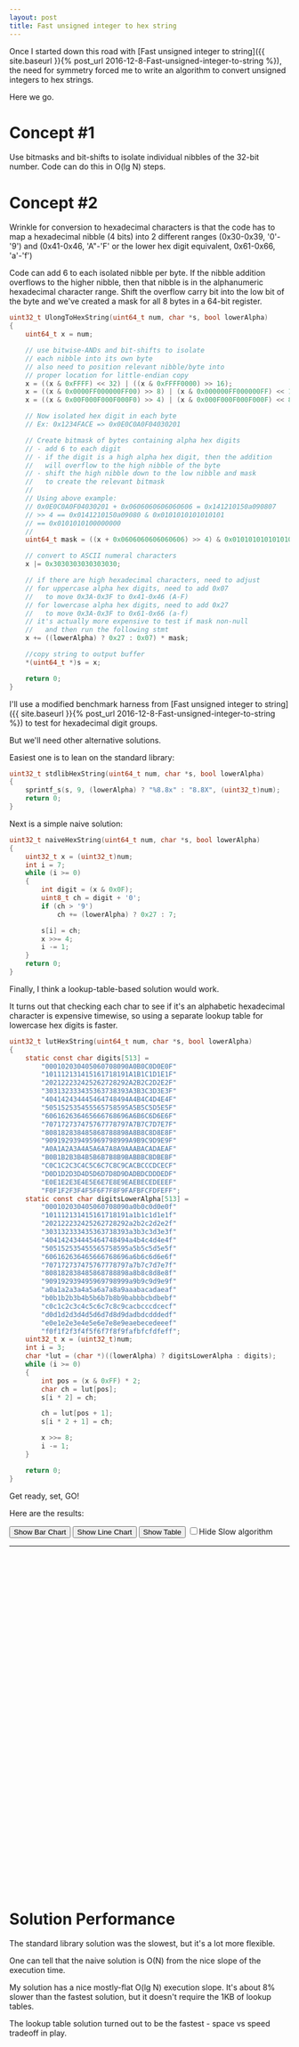 ```yaml
---
layout: post
title: Fast unsigned integer to hex string
---
```


Once I started down this road with
[Fast unsigned integer to string]({{ site.baseurl }}{% post_url 2016-12-8-Fast-unsigned-integer-to-string %}),
the need for symmetry forced me to write an algorithm to convert unsigned integers to hex strings.

Here we go.

# Concept #1

Use bitmasks and bit-shifts to isolate individual nibbles of the 32-bit number. Code can do this in O(lg N) steps.

# Concept #2

Wrinkle for conversion to hexadecimal characters is that the code has to map a hexadecimal nibble (4 bits) 
into 2 different ranges (0x30-0x39, '0'-'9') and (0x41-0x46, 'A"-'F' or the lower hex digit equivalent, 0x61-0x66, 'a'-'f')

Code can add 6 to each isolated nibble per byte.
If the nibble addition overflows to the higher nibble, then that nibble is in the alphanumeric hexadecimal character range.
Shift the overflow carry bit into the low bit of the byte and we've created a mask for all 8 bytes in a 64-bit register.

```c
uint32_t UlongToHexString(uint64_t num, char *s, bool lowerAlpha)
{
	uint64_t x = num;

	// use bitwise-ANDs and bit-shifts to isolate
	// each nibble into its own byte
	// also need to position relevant nibble/byte into
	// proper location for little-endian copy
	x = ((x & 0xFFFF) << 32) | ((x & 0xFFFF0000) >> 16);
	x = ((x & 0x0000FF000000FF00) >> 8) | (x & 0x000000FF000000FF) << 16;
	x = ((x & 0x00F000F000F000F0) >> 4) | (x & 0x000F000F000F000F) << 8;

	// Now isolated hex digit in each byte
	// Ex: 0x1234FACE => 0x0E0C0A0F04030201

	// Create bitmask of bytes containing alpha hex digits
	// - add 6 to each digit
	// - if the digit is a high alpha hex digit, then the addition
	//   will overflow to the high nibble of the byte
	// - shift the high nibble down to the low nibble and mask
	//   to create the relevant bitmask
	//
	// Using above example:
	// 0x0E0C0A0F04030201 + 0x0606060606060606 = 0x141210150a090807
	// >> 4 == 0x0141210150a09080 & 0x0101010101010101
	// == 0x0101010100000000
	//
	uint64_t mask = ((x + 0x0606060606060606) >> 4) & 0x0101010101010101;

	// convert to ASCII numeral characters
	x |= 0x3030303030303030;

	// if there are high hexadecimal characters, need to adjust
	// for uppercase alpha hex digits, need to add 0x07
	//   to move 0x3A-0x3F to 0x41-0x46 (A-F)
	// for lowercase alpha hex digits, need to add 0x27
	//   to move 0x3A-0x3F to 0x61-0x66 (a-f)
	// it's actually more expensive to test if mask non-null
	//   and then run the following stmt
	x += ((lowerAlpha) ? 0x27 : 0x07) * mask;

	//copy string to output buffer
	*(uint64_t *)s = x;

	return 0;
}
```

I'll use a modified benchmark harness from
[Fast unsigned integer to string]({{ site.baseurl }}{% post_url 2016-12-8-Fast-unsigned-integer-to-string %})
to test for hexadecimal digit groups.

But we'll need other alternative solutions.

Easiest one is to lean on the standard library:

```c
uint32_t stdlibHexString(uint64_t num, char *s, bool lowerAlpha)
{
	sprintf_s(s, 9, (lowerAlpha) ? "%8.8x" : "8.8X", (uint32_t)num);
	return 0;
}
```

Next is a simple naive solution:

```c
uint32_t naiveHexString(uint64_t num, char *s, bool lowerAlpha)
{
	uint32_t x = (uint32_t)num;
	int i = 7;
	while (i >= 0)
	{
		int digit = (x & 0x0F);
		uint8_t ch = digit + '0';
		if (ch > '9')
			ch += (lowerAlpha) ? 0x27 : 7;

		s[i] = ch;
		x >>= 4;
		i -= 1;
	}
	return 0;
}

```

Finally, I think a lookup-table-based solution would work.

It turns out that checking each char to see if it's an alphabetic hexadecimal character is expensive timewise,
so using a separate lookup table for lowercase hex digits is faster.

```c
uint32_t lutHexString(uint64_t num, char *s, bool lowerAlpha)
{
	static const char digits[513] =
		"000102030405060708090A0B0C0D0E0F"
		"101112131415161718191A1B1C1D1E1F"
		"202122232425262728292A2B2C2D2E2F"
		"303132333435363738393A3B3C3D3E3F"
		"404142434445464748494A4B4C4D4E4F"
		"505152535455565758595A5B5C5D5E5F"
		"606162636465666768696A6B6C6D6E6F"
		"707172737475767778797A7B7C7D7E7F"
		"808182838485868788898A8B8C8D8E8F"
		"909192939495969798999A9B9C9D9E9F"
		"A0A1A2A3A4A5A6A7A8A9AAABACADAEAF"
		"B0B1B2B3B4B5B6B7B8B9BABBBCBDBEBF"
		"C0C1C2C3C4C5C6C7C8C9CACBCCCDCECF"
		"D0D1D2D3D4D5D6D7D8D9DADBDCDDDEDF"
		"E0E1E2E3E4E5E6E7E8E9EAEBECEDEEEF"
		"F0F1F2F3F4F5F6F7F8F9FAFBFCFDFEFF";
	static const char digitsLowerAlpha[513] =
		"000102030405060708090a0b0c0d0e0f"
		"101112131415161718191a1b1c1d1e1f"
		"202122232425262728292a2b2c2d2e2f"
		"303132333435363738393a3b3c3d3e3f"
		"404142434445464748494a4b4c4d4e4f"
		"505152535455565758595a5b5c5d5e5f"
		"606162636465666768696a6b6c6d6e6f"
		"707172737475767778797a7b7c7d7e7f"
		"808182838485868788898a8b8c8d8e8f"
		"909192939495969798999a9b9c9d9e9f"
		"a0a1a2a3a4a5a6a7a8a9aaabacadaeaf"
		"b0b1b2b3b4b5b6b7b8b9babbbcbdbebf"
		"c0c1c2c3c4c5c6c7c8c9cacbcccdcecf"
		"d0d1d2d3d4d5d6d7d8d9dadbdcdddedf"
		"e0e1e2e3e4e5e6e7e8e9eaebecedeeef"
		"f0f1f2f3f4f5f6f7f8f9fafbfcfdfeff";
	uint32_t x = (uint32_t)num;
	int i = 3;
	char *lut = (char *)((lowerAlpha) ? digitsLowerAlpha : digits);
	while (i >= 0)
	{
		int pos = (x & 0xFF) * 2;
		char ch = lut[pos];
		s[i * 2] = ch;

		ch = lut[pos + 1];
		s[i * 2 + 1] = ch;

		x >>= 8;
		i -= 1;
	}

	return 0;
}
```

Get ready, set, GO!

Here are the results:

<script type="text/javascript" src="https://www.gstatic.com/charts/loader.js"></script>
<script type="text/javascript">
  var g_columnsToHide = null;
  var g_chartShown = "Bar";

  google.charts.load('current');
  google.charts.setOnLoadCallback(onloadChart);

  function getData()
  {
    var data = google.visualization.arrayToDataTable([
      ['Digits', 'stdlib', 'naive', 'lut', 'UlongToHexString' ],

      // 64-bit x64 runtime results
["8", 3330617, 1145806, 197356, 213372 ],
["7", 3312310, 1042496, 196911, 212314 ],
["6", 3312378,  947453, 197164, 212771 ],
["5", 3312369,  863413, 196546, 213381 ],
["4", 3313405,  774617, 198129, 212905 ],
["3", 3307872,  680277, 196613, 214423 ],
["2", 3313773,  584070, 196707, 212968 ],
["1", 3311035,  483939, 197435, 213434 ]

    ]);

    return data;
  }

  function getColumns()
  {
    return g_columnsToHide;
  }

  function drawTable(type, div, cols) {
    var data = getData();

    var opts = {
        containerId: div,
        dataTable: data,
        chartType: type,
        options: {"title": "Convert Integer to Hex String"}
    };
    var chartwrapper = new google.visualization.ChartWrapper(opts);

    if (null != cols)
      chartwrapper.setView({'columns': cols});

    chartwrapper.draw();
  }

  function showTable(type)
  {
    g_chartShown = type;
    var cols = getColumns();
    drawTable(g_chartShown, "columnchart_material", cols);
  }

  function showChart()
  {
    showTable(g_chartShown);
  }

  function onloadChart()
  {
    showChart();
  }

  function toggleSlow()
  {
    if (null == g_columnsToHide)
    {
      g_columnsToHide = [0, 2, 3, 4];
    }
    else
    {
      g_columnsToHide = null;
    }
    showChart();
  }

</script>

<button onclick='showTable("Bar")'>Show Bar Chart</button><span> </span>
<button onclick='showTable("Line")'>Show Line Chart</button><span> </span>
<button onclick='showTable("Table")'>Show Table</button><span> </span>
<label><input type='checkbox' onclick='toggleSlow()' ><span>Hide Slow algorithm</span></label>
<hr />
<div id="columnchart_material" style="width: 900px; height: 600px;"></div>

# Solution Performance

The standard library solution was the slowest, but it's a lot more flexible.

One can tell that the naive solution is O(N) from the nice slope of the execution time.

My solution has a nice mostly-flat O(lg N) execution slope. It's about 8% slower than the fastest solution,
but it doesn't require the 1KB of lookup tables.

The lookup table solution turned out to be the fastest - space vs speed tradeoff in play.

